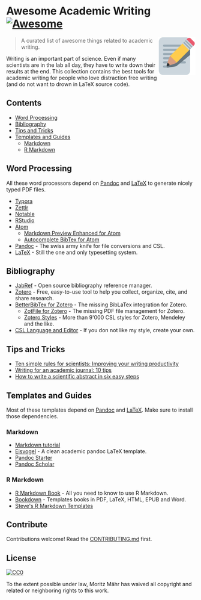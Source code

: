 # Awesome Academic Writing [![Awesome](https://awesome.re/badge.svg)](https://awesome.re)

[<img src="android-chrome-512x512.png" align="right" width="100">](https://maehr.github.io/awesome-academic-writing/)

> A curated list of awesome things related to academic writing.

Writing is an important part of science. Even if many scientists are in the lab all day, they have to write down their results at the end. This collection contains the best tools for academic writing for people who love distraction free writing (and do not want to drown in LaTeX source code).

## Contents

- [Word Processing](#word-processing)
- [Bibliography](#bibliography)
- [Tips and Tricks](#tips-and-tricks)
- [Templates and Guides](#templates-and-guides)
  - [Markdown](#markdown)
  - [R Markdown](#r-markdown)

## Word Processing

All these word processors depend on [Pandoc](https://pandoc.org/) and [LaTeX](https://www.latex-project.org/) to generate nicely typed PDF files.

- [Typora](https://www.typora.io/)
- [Zettlr](https://www.zettlr.com/)
- [Notable](https://github.com/notable/notable)
- [RStudio](https://github.com/rstudio/rstudio)
- [Atom](https://atom.io)
  - [Markdown Preview Enhanced for Atom](https://github.com/shd101wyy/markdown-preview-enhanced)
  - [Autocomplete BibTex for Atom](https://github.com/apcshields/autocomplete-bibtex)
- [Pandoc](https://pandoc.org/) - The swiss army knife for file conversions and CSL.
- [LaTeX](https://www.latex-project.org/) - Still the one and only typesetting system.

## Bibliography

- [JabRef](https://www.jabref.org/) - Open source bibliography reference manager.
- [Zotero](https://www.zotero.org/) - Free, easy-to-use tool to help you collect, organize, cite, and share research.
- [BetterBibTex for Zotero](https://retorque.re/zotero-better-bibtex/) - The missing BibLaTex integration for Zotero.
  - [ZotFile for Zotero](http://zotfile.com/) - The missing PDF file management for Zotero.
  - [Zotero Styles](https://www.zotero.org/styles) - More than 9'000 CSL styles for Zotero, Mendeley and the like.
- [CSL Language and Editor](https://github.com/citation-style-language/csl-editor) - If you don not like my style, create your own.

## Tips and Tricks

- [Ten simple rules for scientists: Improving your writing productivity](https://dx.plos.org/10.1371/journal.pcbi.1006379)
- [Writing for an academic journal: 10 tips](https://www.theguardian.com/higher-education-network/blog/2013/sep/06/academic-journal-writing-top-tips)
- [How to write a scientific abstract in six easy steps](https://www.easterbrook.ca/steve/2010/01/how-to-write-a-scientific-abstract-in-six-easy-steps/)

## Templates and Guides

Most of these templates depend on [Pandoc](https://pandoc.org/) and [LaTeX](https://www.latex-project.org/). Make sure to install those dependencies.

### Markdown

- [Markdown tutorial](https://www.markdowntutorial.com/)
- [Eisvogel](https://github.com/Wandmalfarbe/pandoc-latex-template) - A clean academic pandoc LaTeX template.
- [Pandoc Starter](https://github.com/jez/pandoc-starter)
- [Pandoc Scholar](https://github.com/pandoc-scholar/pandoc-scholar)

### R Markdown

- [R Markdown Book](https://bookdown.org/yihui/rmarkdown/) - All you need to know to use R Markdown.
- [Bookdown](https://github.com/rstudio/bookdown) - Templates books in PDF, LaTeX, HTML, EPUB and Word.
- [Steve's R Markdown Templates](https://github.com/svmiller/svm-r-markdown-templates/)

## Contribute

Contributions welcome! Read the [CONTRIBUTING.md](https://github.com/maehr/awesome-academic-writing/blob/master/CONTRIBUTING.md) first.

## License

[![CC0](https://mirrors.creativecommons.org/presskit/buttons/88x31/svg/cc-zero.svg)](https://creativecommons.org/publicdomain/zero/1.0)

To the extent possible under law, Moritz Mähr has waived all copyright and
related or neighboring rights to this work.
